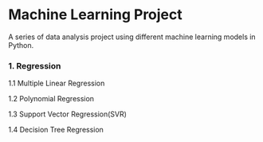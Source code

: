 # Machine Learning Project

A series of data analysis project using different machine learning models in Python.

### 1. Regression

1.1 Multiple Linear Regression

1.2 Polynomial Regression

1.3 Support Vector Regression(SVR)

1.4 Decision Tree Regression
